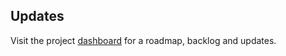 ## Updates

Visit the project [dashboard](https://github.com/users/jjjjguevara/projects/2) for a roadmap, backlog and updates.
